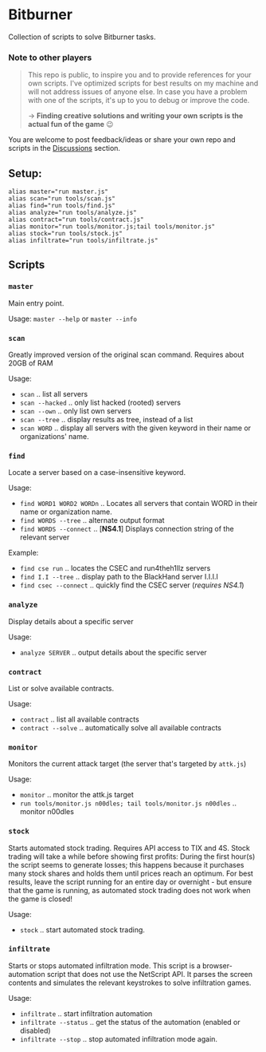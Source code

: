 # Bitburner

Collection of scripts to solve Bitburner tasks.

### Note to other players

> This repo is public, to inspire you and to provide references for your own scripts.
> I've optimized scripts for best results on my machine and will not address issues of anyone else. In case you have a problem with one of the scripts, it's up to you to debug or improve the code.
>
> → **Finding creative solutions and writing your own scripts is the actual fun of the game** 😉

You are welcome to post feedback/ideas or share your own repo and scripts in the [Discussions](https://github.com/stracker-phil/bitburner/discussions/) section.

## Setup:

```
alias master="run master.js"
alias scan="run tools/scan.js"
alias find="run tools/find.js"
alias analyze="run tools/analyze.js"
alias contract="run tools/contract.js"
alias monitor="run tools/monitor.js;tail tools/monitor.js"
alias stock="run tools/stock.js"
alias infiltrate="run tools/infiltrate.js"
```

## Scripts

### `master`

Main entry point.

Usage: `master --help` or `master --info`

### `scan`

Greatly improved version of the original scan command. Requires about 20GB of RAM

Usage:
* `scan` .. list all servers
* `scan --hacked` .. only list hacked (rooted) servers
* `scan --own` .. only list own servers
* `scan --tree` .. display results as tree, instead of a list
* `scan WORD` .. display all servers with the given keyword in their name or organizations' name.

### `find`

Locate a server based on a case-insensitive keyword.

Usage:
* `find WORD1 WORD2 WORDn` .. Locates all servers that contain WORD in their name or organization name.
* `find WORDS --tree` .. alternate output format
* `find WORDS --connect` .. [**NS4.1**] Displays connection string of the relevant server

Example:
* `find cse run` .. locates the CSEC and run4theh1llz servers
* `find I.I --tree` .. display path to the BlackHand server I.I.I.I
* `find csec --connect` .. quickly find the CSEC server (*requires NS4.1*)

### `analyze`

Display details about a specific server

Usage:
* `analyze SERVER` .. output details about the specific server

### `contract`

List or solve available contracts.

Usage:
* `contract`  .. list all available contracts
* `contract --solve` .. automatically solve all available contracts

### `monitor`

Monitors the current attack target (the server that's targeted by `attk.js`)

Usage:
* `monitor` .. monitor the attk.js target
* `run tools/monitor.js n00dles; tail tools/monitor.js n00dles` .. monitor n00dles

### `stock`

Starts automated stock trading. Requires API access to TIX and 4S. Stock trading will take a while before showing first profits: During the first hour(s) the script seems to generate losses; this happens because it purchases many stock shares and holds them until prices reach an optimum. For best results, leave the script running for an entire day or overnight - but ensure that the game is running, as automated stock trading does not work when the game is closed!

Usage:
* `stock` .. start automated stock trading.

### `infiltrate`

Starts or stops automated infiltration mode. This script is a browser-automation script that does not use the NetScript API. It parses the screen contents and simulates the relevant keystrokes to solve infiltration games.

Usage:
* `infiltrate` .. start infiltration automation
* `infiltrate --status` .. get the status of the automation (enabled or disabled)
* `infiltrate --stop` .. stop automated infiltration mode again.